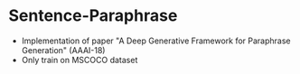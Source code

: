 # Sentence-Paraphrase
- Implementation of paper "A Deep Generative Framework for Paraphrase Generation" (AAAI-18)
- Only train on MSCOCO dataset

